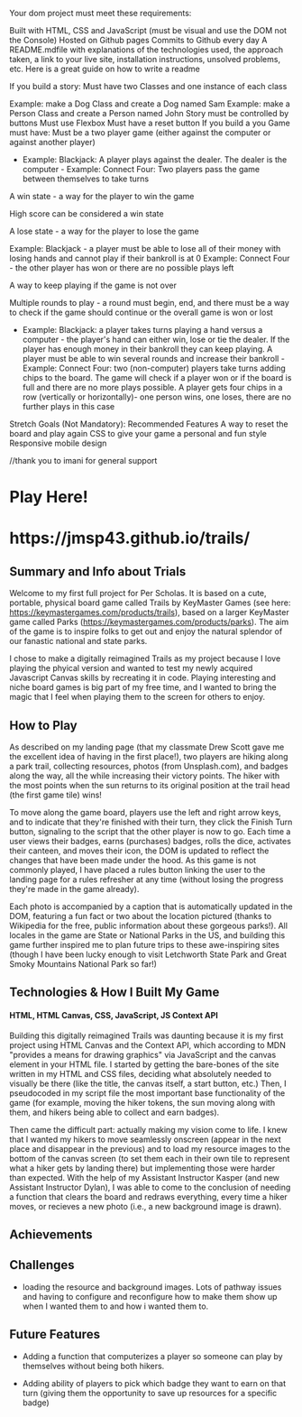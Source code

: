 
Your dom project must meet these requirements:

Built with HTML, CSS and JavaScript (must be visual and use the DOM not the Console)
Hosted on Github pages
Commits to Github every day
A README.mdfile with explanations of the technologies used, the approach taken, a link to your live site, installation instructions, unsolved problems, etc. Here is a great guide on how to write a readme

If you build a story:
Must have two Classes and one instance of each class

Example: make a Dog Class and create a Dog named Sam
Example: make a Person Class and create a Person named John
Story must be controlled by buttons
Must use Flexbox
Must have a reset button
If you build a you Game must have:
Must be a two player game (either against the computer or against another player)
- Example: Blackjack: A player plays against the dealer. The dealer is the computer - Example: Connect Four: Two players pass the game between themselves to take turns

A win state - a way for the player to win the game

High score can be considered a win state

A lose state - a way for the player to lose the game

Example: Blackjack - a player must be able to lose all of their money with losing hands and cannot play if their bankroll is at 0
Example: Connect Four - the other player has won or there are no possible plays left

A way to keep playing if the game is not over

Multiple rounds to play - a round must begin, end, and there must be a way to check if the game should continue or the overall game is won or lost
- Example: Blackjack: a player takes turns playing a hand versus a computer - the player's hand can either win, lose or tie the dealer. If the player has enough money in their bankroll they can keep playing. A player must be able to win several rounds and increase their bankroll - Example: Connect Four: two (non-computer) players take turns adding chips to the board. The game will check if a player won or if the board is full and there are no more plays possible. A player gets four chips in a row (vertically or horizontally)- one person wins, one loses, there are no further plays in this case

Stretch Goals (Not Mandatory):
Recommended Features
A way to reset the board and play again
CSS to give your game a personal and fun style
Responsive mobile design




//thank you to imani for general support

<h1>Play Here!<h1>
https://jmsp43.github.io/trails/

<h2>Summary and Info about Trials</h2>




Welcome to my first full project for Per Scholas. It is based on a cute, portable, physical board game called Trails by KeyMaster Games (see here: https://keymastergames.com/products/trails), based on a larger KeyMaster game called Parks (https://keymastergames.com/products/parks). The aim of the game is to inspire folks to get out and enjoy the natural splendor of our fanastic national and state parks.

I chose to make a digitally reimagined Trails as my project because I love playing the phyical version and wanted to test my newly acquired Javascript Canvas skills by recreating it in code. Playing interesting and niche board games is big part of my free time, and I wanted to bring the magic that I feel when playing them to the screen for others to enjoy. 


<h2>How to Play</h2>

As described on my landing page (that my classmate Drew Scott gave me the excellent idea of having in the first place!), two players are hiking along a park trail, collecting resources, photos (from Unsplash.com), and badges along the way, all the while increasing their victory points. The hiker with the most points when the sun returns to its original position at the trail head (the first game tile) wins!

To move along the game board, players use the left and right arrow keys, and to indicate that they're finished with their turn, they click the Finish Turn button, signaling to the script that the other player is now to go. Each time a user views their badges, earns (purchases) badges, rolls the dice, activates their canteen, and moves their icon, the DOM is updated to reflect the changes that have been made under the hood. As this game is not commonly played, I have placed a rules button linking the user to the landing page for a rules refresher at any time (without losing the progress they're made in the game already).

Each photo is accompanied by a caption that is automatically updated in the DOM, featuring a fun fact or two about the location pictured (thanks to Wikipedia for the free, public information about these gorgeous parks!). All locales in the game are State or National Parks in the US, and building this game further inspired me to plan future trips to these awe-inspiring sites (though I have been lucky enough to visit Letchworth State Park and Great Smoky Mountains National Park so far!)


<h2>Technologies & How I Built My Game</h2>

<h4>HTML, HTML Canvas, CSS, JavaScript, JS Context API</h4>

Building this digitally reimagined Trails was daunting because it is my first project using HTML Canvas and the Context API, which according to MDN "provides a means for drawing graphics" via JavaScript and the canvas element in your HTML file. I started by getting the bare-bones of the site written in my HTML and CSS files, deciding what absolutely needed to visually be there (like the title, the canvas itself, a start button, etc.) Then, I pseudocoded in my script file the most important base functionality of the game (for example, moving the hiker tokens, the sun moving along with them, and hikers being able to collect and earn badges).

Then came the difficult part: actually making my vision come to life. I knew that I wanted my hikers to move seamlessly onscreen (appear in the next place and disappear in the previous) and to load my resource images to the bottom of the canvas screen (to set them each in their own tile to represent what a hiker gets by landing there) but implementing those were harder than expected. With the help of my Assistant Instructor Kasper (and new Assistant Instructor Dylan), I was able to come to the conclusion of needing a function that clears the board and redraws everything, every time a hiker moves, or recieves a new photo (i.e., a new background image is drawn). 


<h2>Achievements</h2>







<h2>Challenges</h2>

- loading the resource and background images. Lots of pathway issues and having to configure and reconfigure how to make them show up when I wanted them to and how i wanted them to.






<h2>Future Features</h2>

- Adding a function that computerizes a player so someone can play by themselves without being both hikers.

- Adding ability of players to pick which badge they want to earn on that turn (giving them the opportunity to save up resources for a specific badge)
